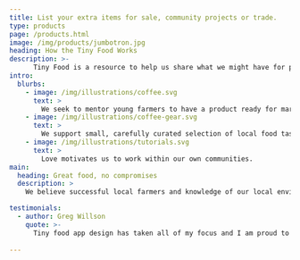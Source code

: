 ```yaml
---
title: List your extra items for sale, community projects or trade.
type: products
page: /products.html
image: /img/products/jumbotron.jpg
heading: How the Tiny Food Works
description: >-
      Tiny Food is a resource to help us share what we might have for projects and share labor and ideas in completing those projects well. 
intro:
  blurbs:
    - image: /img/illustrations/coffee.svg
      text: >
        We seek to mentor young farmers to have a product ready for market, and assist them in managing their small business to success. Please check the food hub page for your area or start one. You can contact us directly for questions.
    - image: /img/illustrations/coffee-gear.svg
      text: >
        We support small, carefully curated selection of local food tastes and cooking suggestions for every experience level.
    - image: /img/illustrations/tutorials.svg
      text: >
        Love motivates us to work within our own communities.
main:
  heading: Great food, no compromises
  description: >
    We believe successful local farmers and knowledge of our local environments are essetially woven togeter.

testimonials:
  - author: Greg Willson
    quote: >-
      Tiny food app design has taken all of my focus and I am proud to be able to provide something useful to the community in support of training new farmers and ensuring that there are reliable markets for their products.  Including 'shared shopping' as an option feels really important to intitially help communities where there local organic farming is limited, to access higher quality food at a lower price, and to participate in Tinyfood's 'organic food family challenge'.
      
---
```


